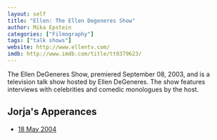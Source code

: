 ```yaml
---
layout: self
title: "Ellen: The Ellen Degeneres Show"
author: Mika Epstein
categories: ["Filmography"]
tags: ["talk shows"]
website: http://www.ellentv.com/
imdb: http://www.imdb.com/title/tt0379623/
---
```


The Ellen DeGeneres Show, premiered September 08, 2003, and is a television talk show hosted by Ellen DeGeneres. The show features interviews with celebrities and comedic monologues by the host.

## Jorja's Apperances

* [18 May 2004]({{site.baseurl}}transcript/2004/the-ellen-degeneres-show/)